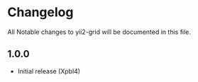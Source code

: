 # Changelog

All Notable changes to yii2-grid will be documented in this file.

## 1.0.0

- Initial release (Xpbl4)